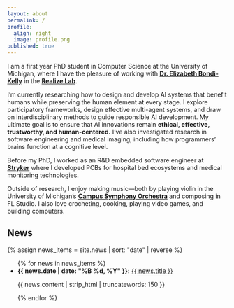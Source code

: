 ```yaml
---
layout: about
permalink: /
profile:
  align: right
  image: profile.png
published: true
---
```


I am a first year PhD student in Computer Science at the University of Michigan, where I have the pleasure of working with [**Dr. Elizabeth Bondi-Kelly**](https://sites.google.com/view/elizabethbondi) in the [**Realize Lab**](https://sites.google.com/view/realize-lab). 

I’m currently researching how to design and develop AI systems that benefit humans while preserving the human element at every stage. I explore participatory frameworks, design effective multi-agent systems, and draw on interdisciplinary methods to guide responsible AI development. My ultimate goal is to ensure that AI innovations remain **ethical, effective, trustworthy, and human-centered.** I’ve also investigated research in software engineering and medical imaging, including how programmers’ brains function at a cognitive level.

Before my PhD, I worked as an R&D embedded software engineer at [**Stryker**](https://www.stryker.com/us/en/index.html) where I developed PCBs for hospital bed ecosystems and medical monitoring technologies. 

Outside of research, I enjoy making music—both by playing violin in the University of Michigan’s [**Campus Symphony Orchestra**](https://sites.google.com/a/umich.edu/campus-orchestras/) and composing in FL Studio. I also love crocheting, cooking, playing video games, and building computers.

## News

{% assign news_items = site.news | sort: "date" | reverse %}
<ul class="news-list">
  {% for news in news_items %}
    <li>
      <strong>{{ news.date | date: "%B %d, %Y" }}:</strong>
      <a href="{{ site.baseurl }}{{ news.publication_url }}">{{ news.title }}</a>
      <p>{{ news.content | strip_html | truncatewords: 150 }}</p>
    </li>
  {% endfor %}
</ul>



<!-- [Gradfolio](https://github.com/jitinnair1/gradfolio){:target="_blank"} is a responsive, dark-mode ready Jekyll theme designed keeping academia in mind. The easiest way to install the theme is to fork it using GitHub. Check the README file for [instructions](https://github.com/jitinnair1/gradfolio#installation){:target="_blank"}.

If you want to use this space to write your biography here, edit the `index.md` file. You can put a picture in, too. Rename your picture to `profile.png` and put it in the `assets/images/` folder.

The social-icons footer can be used to link profiles from GitHub, OrcID and ReasearchGate aprart form the usual Twitter, LinkedIn and Facebook. You can add your user ID in the `_config.yml` file to link your accounts.

PS: If you liked the theme, do star it on GitHub!

### Also, check out:

- [autoCV](https://github.com/jitinnair1/autocv) - a LaTeX template that builds and deploys the CV using GitHub Actions, so you will always have a ready link for your latest CV
- [Tail](https://github.com/jitinnair1/tail) - a minimal, quick-setup template for a blog -->
